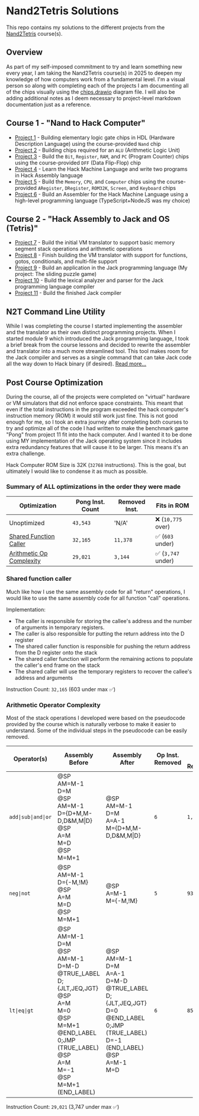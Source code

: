 # Nand2Tetris Solutions

This repo contains my solutions to the different projects from the [Nand2Tetris](https://www.nand2tetris.org/) course(s).

## Overview

As part of my self-imposed commitment to try and learn something new every year, I am taking the Nand2Tetris course(s) in 2025 to deepen my knowledge of how computers work from a fundamental level. I'm a visual person so along with completing each of the projects I am documenting all of the chips visually using the [chips.drawio](./chips.drawio) diagram file. I will also be adding additional notes as I deem necessary to project-level markdown documentation just as a reference.

## Course 1 - "Nand to Hack Computer"

- [Project 1](./project1/README.md) - Building elementary logic gate chips in HDL (Hardware Description Language) using the course-provided `Nand` chip
- [Project 2](./project2/README.md) - Building chips required for an `ALU` (Arithmetic Logic Unit)
- [Project 3](./project3/README.md) - Build the `Bit`, `Register`, `RAM`, and `PC` (Program Counter) chips using the course-provided `DFF` (Data Flip-Flop) chip
- [Project 4](./project4/README.md) - Learn the Hack Machine Language and write two programs in Hack Assembly language
- [Project 5](./project5/README.md) - Build the `Memory`, `CPU`, and `Computer` chips using the course-provided `ARegister`, `DRegister`, `ROM32K`, `Screen`, and `Keyboard` chips
- [Project 6](./project6/README.md) - Build an Assembler for the Hack Machine Language using a high-level programming language (TypeScript+NodeJS was my choice)

## Course 2 - "Hack Assembly to Jack and OS (Tetris)"

- [Project 7](./project7/README.md) - Build the initial VM translator to support basic memory segment stack operations and arithmetic operations
- [Project 8](./project8/README.md) - Finish building the VM translator with support for functions, gotos, conditionals, and multi-file support
- [Project 9](./project9/README.md) - Build an application in the Jack programming language (My project: The sliding puzzle game)
- [Project 10](./project10/README.md) - Build the lexical analyzer and parser for the Jack programming language compiler
- [Project 11](./project11/README.md) - Build the finished Jack compiler

## N2T Command Line Utility

While I was completing the course I started implementing the assembler and the translator as their own distinct programming projects. When I started module 9 which introduced the Jack programming language, I took a brief break from the course lessons and decided to rewrite the assembler and translator into a much more streamlined tool. This tool makes room for the Jack compiler and serves as a single command that can take Jack code all the way down to Hack binary (if desired). [Read more...](./n2t/README.md)

## Post Course Optimization

During the course, all of the projects were completed on "virtual" hardware or VM simulators that did not enforce space constraints. This meant that even if the total instructions in the program exceeded the hack computer's instruction memory (ROM) it would still work just fine. This is not good enough for me, so I took an extra journey after completing both courses to try and optimize all of the code I had written to make the benchmark game "Pong" from project 11 fit into the hack computer. And I wanted it to be done using MY implementation of the Jack operating system since it includes extra redundancy features that will cause it to be larger. This means it's an extra challenge.

Hack Computer ROM Size is 32K (`32768` instructions). This is the goal, but ultimately I would like to condense it as much as possible.

### Summary of ALL optimizations in the order they were made

| Optimization                                                | Pong Inst. Count | Removed Inst. | Fits in ROM        |
| ----------------------------------------------------------- | ---------------- | ------------- | ------------------ |
| Unoptimized                                                 | `43,543`         | 'N/A'         | ❌ (`10,775` over) |
| [Shared Function Caller](#shared-function-caller)           | `32,165`         | `11,378`      | ✅ (`603` under)   |
| [Arithmetic Op Complexity](#arithmetic-operator-complexity) | `29,021`         | `3,144`       | ✅ (`3,747` under) |

### Shared function caller

Much like how I use the same assembly code for all "return" operations, I would like to use the same assembly code for all function "call" operations.

Implementation:

- The caller is responsible for storing the callee's address and the number of arguments in temporary registers.
- The caller is also responsible for putting the return address into the D register
- The shared caller function is responsible for pushing the return address from the D register onto the stack
- The shared caller function will perform the remaining actions to populate the caller's end frame on the stack
- The shared caller will use the temporary registers to recover the callee's address and arguments

Instruction Count: `32,165` (603 under max ✅)

### Arithmetic Operator Complexity

Most of the stack operations I developed were based on the pseudocode provided by the course which is naturally verbose to make it easier to understand. Some of the individual steps in the pseudocode can be easily removed.

| Operator(s)         | Assembly Before                                                                                                                                                                                                   | Assembly After                                                                                                                                                       | Op Inst. Removed | Pong Inst. Removed |
| ------------------- | ----------------------------------------------------------------------------------------------------------------------------------------------------------------------------------------------------------------- | -------------------------------------------------------------------------------------------------------------------------------------------------------------------- | ---------------- | ------------------ |
| `add\|sub\|and\|or` | @SP<br>AM=M-1<br>D=M<br>@SP<br>AM=M-1<br>D={D+M,M-D,D&M,M\|D}<br>@SP<br>A=M<br>M=D<br>@SP<br>M=M+1                                                                                                                | @SP<br>AM=M-1<br>D=M<br>A=A-1<br>M={D+M,M-D,D&M,M\|D}                                                                                                                | `6`              | `1,362`            |
| `neg\|not`          | @SP<br>AM=M-1<br>D={-M,!M}<br>@SP<br>A=M<br>M=D<br>@SP<br>M=M+1                                                                                                                                                   | @SP<br>A=M-1<br>M={-M,!M}                                                                                                                                            | `5`              | `930`              |
| `lt\|eq\|gt`        | @SP<br>AM=M-1<br>D=M<br>@SP<br>AM=M-1<br>D=M-D<br>@TRUE_LABEL<br>D;{JLT,JEQ,JGT}<br>@SP<br>A=M<br>M=0<br>@SP<br>M=M+1<br>@END_LABEL<br>0;JMP<br>(TRUE_LABEL)<br>@SP<br>A=M<br>M=-1<br>@SP<br>M=M+1<br>(END_LABEL) | @SP<br>AM=M-1<br>D=M<br>A=A-1<br>D=M-D<br>@TRUE_LABEL<br>D;{JLT,JEQ,JGT}<br>D=0<br>@END_LABEL<br>0;JMP<br>(TRUE_LABEL)<br>D=-1<br>(END_LABEL)<br>@SP<br>A=M-1<br>M=D | `6`              | `852`              |

Instruction Count: `29,021` (3,747 under max ✅)
